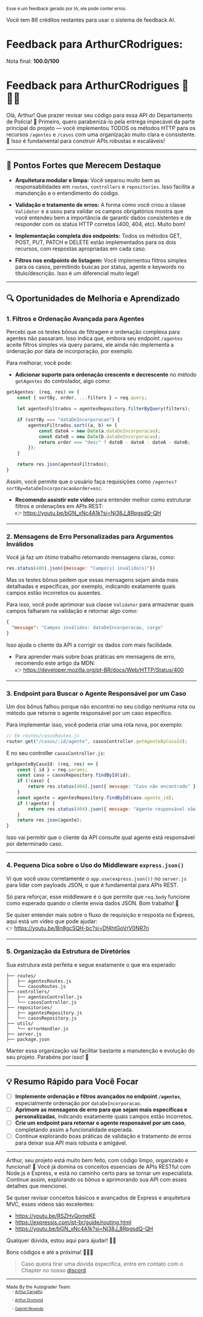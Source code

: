 <sup>Esse é um feedback gerado por IA, ele pode conter erros.</sup>

Você tem 86 créditos restantes para usar o sistema de feedback AI.

# Feedback para ArthurCRodrigues:

Nota final: **100.0/100**

# Feedback para ArthurCRodrigues 🚓👮‍♂️

Olá, Arthur! Que prazer revisar seu código para essa API do Departamento de Polícia! 🚀 Primeiro, quero parabenizá-lo pela entrega impecável da parte principal do projeto — você implementou TODOS os métodos HTTP para os recursos `/agentes` e `/casos` com uma organização muito clara e consistente. 🎉 Isso é fundamental para construir APIs robustas e escaláveis!

---

## 🎯 Pontos Fortes que Merecem Destaque

- **Arquitetura modular e limpa:** Você separou muito bem as responsabilidades em `routes`, `controllers` e `repositories`. Isso facilita a manutenção e o entendimento do código.
  
- **Validação e tratamento de erros:** A forma como você criou a classe `Validator` e a usou para validar os campos obrigatórios mostra que você entendeu bem a importância de garantir dados consistentes e de responder com os status HTTP corretos (400, 404, etc). Muito bom!

- **Implementação completa dos endpoints:** Todos os métodos GET, POST, PUT, PATCH e DELETE estão implementados para os dois recursos, com respostas apropriadas em cada caso.

- **Filtros nos endpoints de listagem:** Você implementou filtros simples para os casos, permitindo buscas por status, agente e keywords no título/descrição. Isso é um diferencial muito legal!

---

## 🔍 Oportunidades de Melhoria e Aprendizado

### 1. Filtros e Ordenação Avançada para Agentes

Percebi que os testes bônus de filtragem e ordenação complexa para agentes não passaram. Isso indica que, embora seu endpoint `/agentes` aceite filtros simples via query params, ele ainda não implementa a ordenação por data de incorporação, por exemplo.

Para melhorar, você pode:

- **Adicionar suporte para ordenação crescente e decrescente** no método `getAgentes` do controlador, algo como:

```js
getAgentes: (req, res) => {
    const { sortBy, order, ...filters } = req.query;

    let agentesFiltrados = agentesRepository.filterByQuery(filters);

    if (sortBy === "dataDeIncorporacao") {
        agentesFiltrados.sort((a, b) => {
            const dateA = new Date(a.dataDeIncorporacao);
            const dateB = new Date(b.dataDeIncorporacao);
            return order === "desc" ? dateB - dateA : dateA - dateB;
        });
    }

    return res.json(agentesFiltrados);
}
```

Assim, você permite que o usuário faça requisições como `/agentes?sortBy=dataDeIncorporacao&order=asc`.

- **Recomendo assistir este vídeo** para entender melhor como estruturar filtros e ordenações em APIs REST:  
👉 https://youtu.be/bGN_xNc4A1k?si=Nj38J_8RpgsdQ-QH

---

### 2. Mensagens de Erro Personalizadas para Argumentos Inválidos

Você já faz um ótimo trabalho retornando mensagens claras, como:

```js
res.status(400).json({message: "Campo(s) inválido(s)"})
```

Mas os testes bônus pedem que essas mensagens sejam ainda mais detalhadas e específicas, por exemplo, indicando exatamente quais campos estão incorretos ou ausentes.

Para isso, você pode aprimorar sua classe `Validator` para armazenar quais campos falharam na validação e retornar algo como:

```json
{
  "message": "Campos inválidos: dataDeIncorporacao, cargo"
}
```

Isso ajuda o cliente da API a corrigir os dados com mais facilidade.

- Para aprender mais sobre boas práticas em mensagens de erro, recomendo este artigo da MDN:  
👉 https://developer.mozilla.org/pt-BR/docs/Web/HTTP/Status/400

---

### 3. Endpoint para Buscar o Agente Responsável por um Caso

Um dos bônus falhou porque não encontrei no seu código nenhuma rota ou método que retorne o agente responsável por um caso específico.

Para implementar isso, você poderia criar uma rota nova, por exemplo:

```js
// Em routes/casosRoutes.js
router.get("/casos/:id/agente", casosController.getAgenteByCasoId);
```

E no seu controller `casosController.js`:

```js
getAgenteByCasoId: (req, res) => {
    const { id } = req.params;
    const caso = casosRepository.findById(id);
    if (!caso) {
        return res.status(404).json({ message: "Caso não encontrado" });
    }
    const agente = agentesRepository.findById(caso.agente_id);
    if (!agente) {
        return res.status(404).json({ message: "Agente responsável não encontrado" });
    }
    return res.json(agente);
}
```

Isso vai permitir que o cliente da API consulte qual agente está responsável por determinado caso.

---

### 4. Pequena Dica sobre o Uso do Middleware `express.json()`

Vi que você usou corretamente o `app.use(express.json())` no `server.js` para lidar com payloads JSON, o que é fundamental para APIs REST.

Só para reforçar, esse middleware é o que permite que `req.body` funcione como esperado quando o cliente envia dados JSON. Bom trabalho! 👏

Se quiser entender mais sobre o fluxo de requisição e resposta no Express, aqui está um vídeo que pode ajudar:  
👉 https://youtu.be/Bn8gcSQH-bc?si=Df4htGoVrV0NR7ri

---

### 5. Organização da Estrutura de Diretórios

Sua estrutura está perfeita e segue exatamente o que era esperado:

```
├── routes/
│   ├── agentesRoutes.js
│   └── casosRoutes.js
├── controllers/
│   ├── agentesController.js
│   └── casosController.js
├── repositories/
│   ├── agentesRepository.js
│   └── casosRepository.js
├── utils/
│   └── errorHandler.js
├── server.js
├── package.json
```

Manter essa organização vai facilitar bastante a manutenção e evolução do seu projeto. Parabéns por isso! 🎯

---

## 💡 Resumo Rápido para Você Focar

- [ ] **Implemente ordenação e filtros avançados no endpoint `/agentes`**, especialmente ordenação por `dataDeIncorporacao`.
- [ ] **Aprimore as mensagens de erro para que sejam mais específicas e personalizadas**, indicando exatamente quais campos estão incorretos.
- [ ] **Crie um endpoint para retornar o agente responsável por um caso**, completando assim a funcionalidade esperada.
- [ ] Continue explorando boas práticas de validação e tratamento de erros para deixar sua API mais robusta e amigável.

---

Arthur, seu projeto está muito bem feito, com código limpo, organizado e funcional! 🚀 Você já domina os conceitos essenciais de APIs RESTful com Node.js e Express, e está no caminho certo para se tornar um especialista. Continue assim, explorando os bônus e aprimorando sua API com esses detalhes que mencionei.

Se quiser revisar conceitos básicos e avançados de Express e arquitetura MVC, esses vídeos são excelentes:  
- https://youtu.be/RSZHvQomeKE  
- https://expressjs.com/pt-br/guide/routing.html  
- https://youtu.be/bGN_xNc4A1k?si=Nj38J_8RpgsdQ-QH

Qualquer dúvida, estou aqui para ajudar! 👊😄

Bons códigos e até a próxima! 👮‍♂️✨

> Caso queira tirar uma dúvida específica, entre em contato com o Chapter no nosso [discord](https://discord.gg/DryuHVnz).



---
<sup>Made By the Autograder Team.</sup><br>&nbsp;&nbsp;&nbsp;&nbsp;<sup><sup>- [Arthur Carvalho](https://github.com/ArthurCRodrigues)</sup></sup><br>&nbsp;&nbsp;&nbsp;&nbsp;<sup><sup>- [Arthur Drumond](https://github.com/drumondpucminas)</sup></sup><br>&nbsp;&nbsp;&nbsp;&nbsp;<sup><sup>- [Gabriel Resende](https://github.com/gnvr29)</sup></sup>